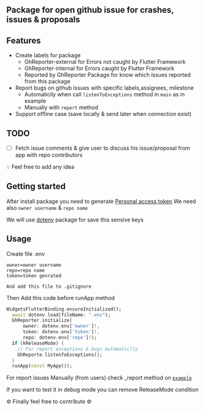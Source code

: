 <!--
This README describes the package. If you publish this package to pub.dev,
this README's contents appear on the landing page for your package.

For information about how to write a good package README, see the guide for
[writing package pages](https://dart.dev/guides/libraries/writing-package-pages).

For general information about developing packages, see the Dart guide for
[creating packages](https://dart.dev/guides/libraries/create-library-packages)
and the Flutter guide for
[developing packages and plugins](https://flutter.dev/developing-packages).
-->

## Package for open github issue for crashes, issues & proposals

## Features
- Create labels for package
	- GhReporter-external for Errors not caught by Flutter Framework
	- GhReporter-internal for Errors caught by Flutter Framework
  - Reported by GhReporter Package for know which issues reported from this package
- Report bugs on github issues with specific labels,assignees, milestone
  - Automaticlly when call `listenToExceptions` method in `main` as in example
  - Manually with `report` method
- Support offline case (save locally & send later when connection exist)

## TODO
- [ ] Fetch issue comments & give user to discuss his issue/proposal from app with repo contributors

💡 Feel free to add any idea 

## Getting started

After install package you need to generate [Personal access token](https://docs.github.com/en/authentication/keeping-your-account-and-data-secure/creating-a-personal-access-token)
We need also `owner username` & `repo name`

We will use [dotenv](https://pub.dev/packages/flutter_dotenv) package for save this sensive keys
## Usage
Create file .env
```
owner=owner username
repo=repo name
token=token genrated
```
```And add this file to .gitignore```

Then Add this code before runApp method
```dart
WidgetsFlutterBinding.ensureInitialized();
  await dotenv.load(fileName: ".env");
  GhReporter.initialize(
      owner: dotenv.env['owner']!,
      token: dotenv.env['token']!,
      repo: dotenv.env['repo']!);
  if (kReleaseMode) {
    // For report exceptions & bugs Automaticlly
    GhReporte.listenToExceptions();
  }
  runApp(const MyApp());
```
For report issues Manually (from users) check _report method on [`example`](example/lib/main.dart)

If you want to test it in debug mode you can remove ReleaseMode condition

⚙️ Finally feel free to contribute ⚙️